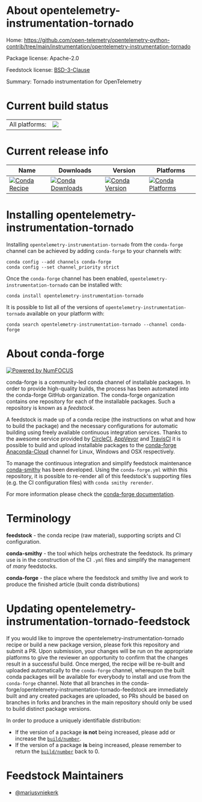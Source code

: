 About opentelemetry-instrumentation-tornado
===========================================

Home: https://github.com/open-telemetry/opentelemetry-python-contrib/tree/main/instrumentation/opentelemetry-instrumentation-tornado

Package license: Apache-2.0

Feedstock license: [BSD-3-Clause](https://github.com/conda-forge/opentelemetry-instrumentation-tornado-feedstock/blob/master/LICENSE.txt)

Summary: Tornado instrumentation for OpenTelemetry

Current build status
====================


<table><tr><td>All platforms:</td>
    <td>
      <a href="https://dev.azure.com/conda-forge/feedstock-builds/_build/latest?definitionId=13886&branchName=master">
        <img src="https://dev.azure.com/conda-forge/feedstock-builds/_apis/build/status/opentelemetry-instrumentation-tornado-feedstock?branchName=master">
      </a>
    </td>
  </tr>
</table>

Current release info
====================

| Name | Downloads | Version | Platforms |
| --- | --- | --- | --- |
| [![Conda Recipe](https://img.shields.io/badge/recipe-opentelemetry--instrumentation--tornado-green.svg)](https://anaconda.org/conda-forge/opentelemetry-instrumentation-tornado) | [![Conda Downloads](https://img.shields.io/conda/dn/conda-forge/opentelemetry-instrumentation-tornado.svg)](https://anaconda.org/conda-forge/opentelemetry-instrumentation-tornado) | [![Conda Version](https://img.shields.io/conda/vn/conda-forge/opentelemetry-instrumentation-tornado.svg)](https://anaconda.org/conda-forge/opentelemetry-instrumentation-tornado) | [![Conda Platforms](https://img.shields.io/conda/pn/conda-forge/opentelemetry-instrumentation-tornado.svg)](https://anaconda.org/conda-forge/opentelemetry-instrumentation-tornado) |

Installing opentelemetry-instrumentation-tornado
================================================

Installing `opentelemetry-instrumentation-tornado` from the `conda-forge` channel can be achieved by adding `conda-forge` to your channels with:

```
conda config --add channels conda-forge
conda config --set channel_priority strict
```

Once the `conda-forge` channel has been enabled, `opentelemetry-instrumentation-tornado` can be installed with:

```
conda install opentelemetry-instrumentation-tornado
```

It is possible to list all of the versions of `opentelemetry-instrumentation-tornado` available on your platform with:

```
conda search opentelemetry-instrumentation-tornado --channel conda-forge
```


About conda-forge
=================

[![Powered by NumFOCUS](https://img.shields.io/badge/powered%20by-NumFOCUS-orange.svg?style=flat&colorA=E1523D&colorB=007D8A)](http://numfocus.org)

conda-forge is a community-led conda channel of installable packages.
In order to provide high-quality builds, the process has been automated into the
conda-forge GitHub organization. The conda-forge organization contains one repository
for each of the installable packages. Such a repository is known as a *feedstock*.

A feedstock is made up of a conda recipe (the instructions on what and how to build
the package) and the necessary configurations for automatic building using freely
available continuous integration services. Thanks to the awesome service provided by
[CircleCI](https://circleci.com/), [AppVeyor](https://www.appveyor.com/)
and [TravisCI](https://travis-ci.com/) it is possible to build and upload installable
packages to the [conda-forge](https://anaconda.org/conda-forge)
[Anaconda-Cloud](https://anaconda.org/) channel for Linux, Windows and OSX respectively.

To manage the continuous integration and simplify feedstock maintenance
[conda-smithy](https://github.com/conda-forge/conda-smithy) has been developed.
Using the ``conda-forge.yml`` within this repository, it is possible to re-render all of
this feedstock's supporting files (e.g. the CI configuration files) with ``conda smithy rerender``.

For more information please check the [conda-forge documentation](https://conda-forge.org/docs/).

Terminology
===========

**feedstock** - the conda recipe (raw material), supporting scripts and CI configuration.

**conda-smithy** - the tool which helps orchestrate the feedstock.
                   Its primary use is in the construction of the CI ``.yml`` files
                   and simplify the management of *many* feedstocks.

**conda-forge** - the place where the feedstock and smithy live and work to
                  produce the finished article (built conda distributions)


Updating opentelemetry-instrumentation-tornado-feedstock
========================================================

If you would like to improve the opentelemetry-instrumentation-tornado recipe or build a new
package version, please fork this repository and submit a PR. Upon submission,
your changes will be run on the appropriate platforms to give the reviewer an
opportunity to confirm that the changes result in a successful build. Once
merged, the recipe will be re-built and uploaded automatically to the
`conda-forge` channel, whereupon the built conda packages will be available for
everybody to install and use from the `conda-forge` channel.
Note that all branches in the conda-forge/opentelemetry-instrumentation-tornado-feedstock are
immediately built and any created packages are uploaded, so PRs should be based
on branches in forks and branches in the main repository should only be used to
build distinct package versions.

In order to produce a uniquely identifiable distribution:
 * If the version of a package **is not** being increased, please add or increase
   the [``build/number``](https://docs.conda.io/projects/conda-build/en/latest/resources/define-metadata.html#build-number-and-string).
 * If the version of a package **is** being increased, please remember to return
   the [``build/number``](https://docs.conda.io/projects/conda-build/en/latest/resources/define-metadata.html#build-number-and-string)
   back to 0.

Feedstock Maintainers
=====================

* [@mariusvniekerk](https://github.com/mariusvniekerk/)

